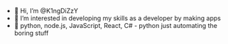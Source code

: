 - 👋 Hi, I’m @K1ngDiZzY
- 👀 I’m interested in developing my skills as a developer by making apps
- 🌱 python, node.js, JavaScript, React, C#
      - python just automating the boring stuff

<!---
K1ngDiZzY/K1ngDiZzY is a ✨ special ✨ repository because its `README.md` (this file) appears on your GitHub profile.
You can click the Preview link to take a look at your changes.
--->
